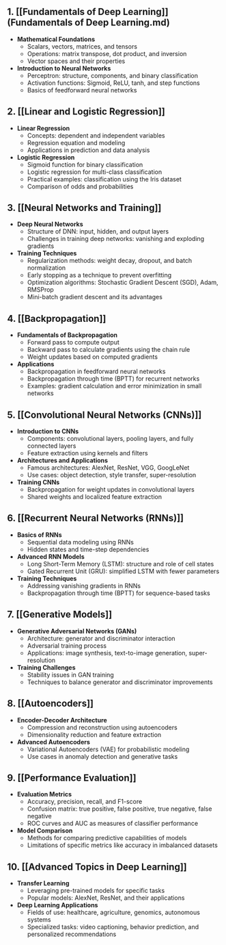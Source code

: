 

## 1. [[Fundamentals of Deep Learning]](Fundamentals of Deep Learning.md)

- **Mathematical Foundations**
  - Scalars, vectors, matrices, and tensors
  - Operations: matrix transpose, dot product, and inversion
  - Vector spaces and their properties
- **Introduction to Neural Networks**
  - Perceptron: structure, components, and binary classification
  - Activation functions: Sigmoid, ReLU, tanh, and step functions
  - Basics of feedforward neural networks

## 2. [[Linear and Logistic Regression]]

- **Linear Regression**
  - Concepts: dependent and independent variables
  - Regression equation and modeling
  - Applications in prediction and data analysis
- **Logistic Regression**
  - Sigmoid function for binary classification
  - Logistic regression for multi-class classification
  - Practical examples: classification using the Iris dataset
  - Comparison of odds and probabilities

## 3. [[Neural Networks and Training]]

- **Deep Neural Networks**
  - Structure of DNN: input, hidden, and output layers
  - Challenges in training deep networks: vanishing and exploding gradients
- **Training Techniques**
  - Regularization methods: weight decay, dropout, and batch normalization
  - Early stopping as a technique to prevent overfitting
  - Optimization algorithms: Stochastic Gradient Descent (SGD), Adam, RMSProp
  - Mini-batch gradient descent and its advantages

## 4. [[Backpropagation]]

- **Fundamentals of Backpropagation**
  - Forward pass to compute output
  - Backward pass to calculate gradients using the chain rule
  - Weight updates based on computed gradients
- **Applications**
  - Backpropagation in feedforward neural networks
  - Backpropagation through time (BPTT) for recurrent networks
  - Examples: gradient calculation and error minimization in small networks

## 5. [[Convolutional Neural Networks (CNNs)]]

- **Introduction to CNNs**
  - Components: convolutional layers, pooling layers, and fully connected layers
  - Feature extraction using kernels and filters
- **Architectures and Applications**
  - Famous architectures: AlexNet, ResNet, VGG, GoogLeNet
  - Use cases: object detection, style transfer, super-resolution
- **Training CNNs**
  - Backpropagation for weight updates in convolutional layers
  - Shared weights and localized feature extraction

## 6. [[Recurrent Neural Networks (RNNs)]]

- **Basics of RNNs**
  - Sequential data modeling using RNNs
  - Hidden states and time-step dependencies
- **Advanced RNN Models**
  - Long Short-Term Memory (LSTM): structure and role of cell states
  - Gated Recurrent Unit (GRU): simplified LSTM with fewer parameters
- **Training Techniques**
  - Addressing vanishing gradients in RNNs
  - Backpropagation through time (BPTT) for sequence-based tasks

## 7. [[Generative Models]]

- **Generative Adversarial Networks (GANs)**
  - Architecture: generator and discriminator interaction
  - Adversarial training process
  - Applications: image synthesis, text-to-image generation, super-resolution
- **Training Challenges**
  - Stability issues in GAN training
  - Techniques to balance generator and discriminator improvements

## 8. [[Autoencoders]]

- **Encoder-Decoder Architecture**
  - Compression and reconstruction using autoencoders
  - Dimensionality reduction and feature extraction
- **Advanced Autoencoders**
  - Variational Autoencoders (VAE) for probabilistic modeling
  - Use cases in anomaly detection and generative tasks

## 9. [[Performance Evaluation]]

- **Evaluation Metrics**
  - Accuracy, precision, recall, and F1-score
  - Confusion matrix: true positive, false positive, true negative, false negative
  - ROC curves and AUC as measures of classifier performance
- **Model Comparison**
  - Methods for comparing predictive capabilities of models
  - Limitations of specific metrics like accuracy in imbalanced datasets

## 10. [[Advanced Topics in Deep Learning]]

- **Transfer Learning**
  - Leveraging pre-trained models for specific tasks
  - Popular models: AlexNet, ResNet, and their applications
- **Deep Learning Applications**
  - Fields of use: healthcare, agriculture, genomics, autonomous systems
  - Specialized tasks: video captioning, behavior prediction, and personalized recommendations

